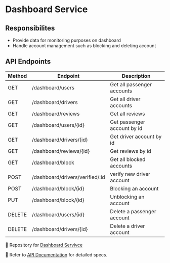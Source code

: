 # Dashboard Service

## Responsibilites
- Provide data for monitoring purposes on dashboard
- Handle account management such as blocking and deleting account

## API Endpoints

|Method| Endpoint | Description |
|------|----------|-------------|
| GET | /dashboard/users | Get all passenger accounts|
| GET | /dashboard/drivers | Get all driver accounts|
| GET | /dashboard/reviews | Get all reviews|
| GET | /dashboard/users/{id} | Get passenger account by id|
| GET | /dashboard/drivers/{id} | Get driver account by id|
| GET | /dashboard/reviews/{id} | Get reviews by id|
| GET | /dashboard/block | Get all blocked accounts|
| POST | /dashboard/drivers/verified/:id | verify new driver account|
| POST | /dashboard/block/{id} | Blocking an account |
| PUT | /dashboard/block/{id} | Unblocking an account|
| DELETE | /dashboard/users/{id} | Delete a passenger account|
| DELETE | /dashboard/drivers/{id} | Delete a driver account|

🔗 Repository for [Dashboard Servivce](https://github.com/GabrielMoody/mikronet-dashboard-service)

📜 Refer to [API Documentation](../api-docs/openapi.yaml) for detailed specs.